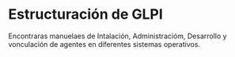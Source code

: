 # Estructuración de GLPI
Encontraras manuelaes de Intalación, Administracióm, Desarrollo y vonculación de agentes en diferentes sistemas operativos.
